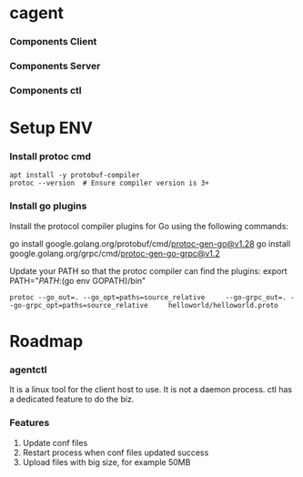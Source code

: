 # cagent

### Components Client


### Components Server


### Components ctl



# Setup ENV
### Install protoc cmd
```
apt install -y protobuf-compiler
protoc --version  # Ensure compiler version is 3+
```
### Install go plugins
Install the protocol compiler plugins for Go using the following commands:

go install google.golang.org/protobuf/cmd/protoc-gen-go@v1.28
go install google.golang.org/grpc/cmd/protoc-gen-go-grpc@v1.2

Update your PATH so that the protoc compiler can find the plugins:
export PATH="$PATH:$(go env GOPATH)/bin"

```
protoc --go_out=. --go_opt=paths=source_relative     --go-grpc_out=. --go-grpc_opt=paths=source_relative     helloworld/helloworld.proto
```

# Roadmap
### agentctl
It is a linux tool for the client host to use.
It is not a daemon process.
ctl has a dedicated feature to do the biz.

### Features
1. Update conf files
2. Restart process when conf files updated success
3. Upload files with big size, for example 50MB





